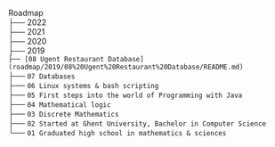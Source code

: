 Roadmap\
├── 2022 \
├── 2021 \
├── 2020 \
├── 2019 \
`├── [08 Ugent Restaurant Database](roadmap/2019/08%20Ugent%20Restaurant%20Database/README.md)`\
├── `07 Databases`\
├── `06 Linux systems & bash scripting`\
├── `05 First steps into the world of Programming with Java`\
├── `04 Mathematical logic`\
├── `03 Discrete Mathematics`\
├── `02 Started at Ghent University, Bachelor in Computer Science`\
└── `01 Graduated high school in mathematics & sciences`
